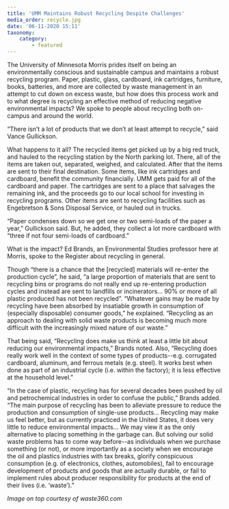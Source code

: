 ```yaml
---
title: 'UMM Maintains Robust Recycling Despite Challenges'
media_order: recycle.jpg
date: '06-11-2020 15:11'
taxonomy:
    category:
        - featured
---
```


The University of Minnesota Morris prides itself on being an environmentally conscious and sustainable campus and maintains a robust recycling program. Paper, plastic, glass, cardboard, ink cartridges, furniture, books, batteries, and more are collected by waste management in an attempt to cut down on excess waste, but how does this process work and to what degree is recycling an effective method of reducing negative environmental impacts? We spoke to people about recycling both on-campus and around the world.

“There isn’t a lot of products that we don’t at least attempt to recycle,” said Vance Gullickson.

What happens to it all? The recycled items get picked up by a big red truck, and hauled to the recycling station by the North parking lot. There, all of the items are taken out, separated, weighed, and calculated. After that the items are sent to their final destination. Some items, like ink cartridges and cardboard, benefit the community financially. UMM gets paid for all of the cardboard and paper. The cartridges are sent to a place that salvages the remaining ink, and the proceeds go to our local school for investing in recycling programs. Other items are sent to recycling facilities such as Engebretson & Sons Disposal Service, or hauled out in trucks. 

“Paper condenses down so we get one or two semi-loads of the paper a year,” Gullickson said. But, he added, they collect a lot more cardboard with “three if not four semi-loads of cardboard.”

What is the impact? Ed Brands, an Environmental Studies professor here at Morris, spoke to the Register about recycling in general. 

Though “there is a chance that the [recycled] materials will re-enter the production cycle”, he said, “a large proportion of materials that are sent to recycling bins or programs do not really end up re-entering production cycles and instead are sent to landfills or incinerators... 90% or more of all plastic produced has not been recycled”. “Whatever gains may be made by recycling have been absorbed by insatiable growth in consumption of (especially disposable) consumer goods,” he explained. “Recycling as an approach to dealing with solid waste products is becoming much more difficult with the increasingly mixed nature of our waste.”

That being said, “Recycling does make us think at least a little bit about reducing our environmental impacts,” Brands noted. Also, “Recycling does really work well in the context of some types of products--e.g. corrugated cardboard, aluminum, and ferrous metals (e.g. steel). It works best when done as part of an industrial cycle (i.e. within the factory); it is less effective at the household level.”

“In the case of plastic, recycling has for several decades been pushed by oil and petrochemical industries in order to confuse the public,” Brands added. “The main purpose of recycling has been to alleviate pressure to reduce the production and consumption of single-use products... Recycling may make us feel better, but as currently practiced in the United States, it does very little to reduce environmental impacts... We may view it as the only alternative to placing something in the garbage can. But solving our solid waste problems has to come way before--as individuals when we purchase something (or not), or more importantly as a society when we encourage the oil and plastics industries with tax breaks, glorify conspicuous consumption (e.g. of electronics, clothes, automobiles), fail to encourage development of products and goods that are actually durable, or fail to implement rules about producer responsibility for products at the end of their lives (i.e. ‘waste’).”

_Image on top courtesy of waste360.com_